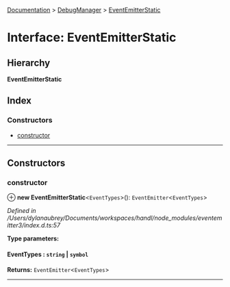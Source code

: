 [Documentation](../README.md) > [DebugManager](../classes/debugmanager.md) > [EventEmitterStatic](../interfaces/debugmanager.eventemitterstatic.md)

# Interface: EventEmitterStatic

## Hierarchy

**EventEmitterStatic**

## Index

### Constructors

* [constructor](debugmanager.eventemitterstatic.md#constructor)

---

## Constructors

<a id="constructor"></a>

###  constructor

⊕ **new EventEmitterStatic**<`EventTypes`>(): `EventEmitter`<`EventTypes`>

*Defined in /Users/dylanaubrey/Documents/workspaces/handl/node_modules/eventemitter3/index.d.ts:57*

**Type parameters:**

#### EventTypes :  `string` \| `symbol`

**Returns:** `EventEmitter`<`EventTypes`>

___

